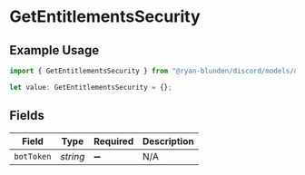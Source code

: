 # GetEntitlementsSecurity

## Example Usage

```typescript
import { GetEntitlementsSecurity } from "@ryan-blunden/discord/models/operations";

let value: GetEntitlementsSecurity = {};
```

## Fields

| Field              | Type               | Required           | Description        |
| ------------------ | ------------------ | ------------------ | ------------------ |
| `botToken`         | *string*           | :heavy_minus_sign: | N/A                |